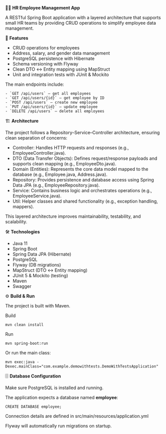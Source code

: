 👩‍💼 **HR Employee Management App**

A RESTful Spring Boot application with a layered architecture that supports small HR teams by providing CRUD operations to simplify employee data management.

📌 **Features**

* CRUD operations for employees
* Address, salary, and gender data management
* PostgreSQL persistence with Hibernate
* Schema versioning with Flyway
* Clean DTO ↔ Entity mapping using MapStruct
* Unit and integration tests with JUnit & Mockito

The main endpoints include:
```
- `GET /api/users` – get all employees
- `GET /api/users/{id}` – get employee by ID
- `POST /api/users` – create new employee
- `PUT /api/users/{id}` – update employee
- `DELETE /api/users` – delete all employees
```

🏗 **Architecture**

The project follows a Repository–Service–Controller architecture, ensuring clean separation of concerns:

* Controller: Handles HTTP requests and responses (e.g., EmployeeController.java).
* DTO (Data Transfer Objects): Defines request/response payloads and supports clean mapping (e.g., EmployeeDto.java).
* Domain (Entities): Represents the core data model mapped to the database (e.g., Employee.java, Address.java).
* Repository: Provides persistence and database access using Spring Data JPA (e.g., EmployeeRepository.java).
* Service: Contains business logic and orchestrates operations (e.g., EmployeeService.java).
* Util: Helper classes and shared functionality (e.g., exception handling, mappers).

This layered architecture improves maintainability, testability, and scalability.

🛠️ **Technologies**
+ Java 11 
+ Spring Boot 
+ Spring Data JPA (Hibernate) 
+ PostgreSQL
+ Flyway (DB migrations)
+ MapStruct (DTO ↔ Entity mapping)
+ JUnit 5 & Mockito (testing)
+ Maven
+ Swagger

⚙️ **Build & Run**

The project is built with Maven.

Build

```
mvn clean install
```
Run

```
mvn spring-boot:run
```

Or run the main class:
```
mvn exec:java -Dexec.mainClass="com.example.demowithtests.DemoWithTestsApplication"
```

🗄️ **Database Configuration**

Make sure PostgreSQL is installed and running.

The application expects a database named **employee**:  

```
CREATE DATABASE employee;
```

Connection details are defined in src/main/resources/application.yml

Flyway will automatically run migrations on startup.
